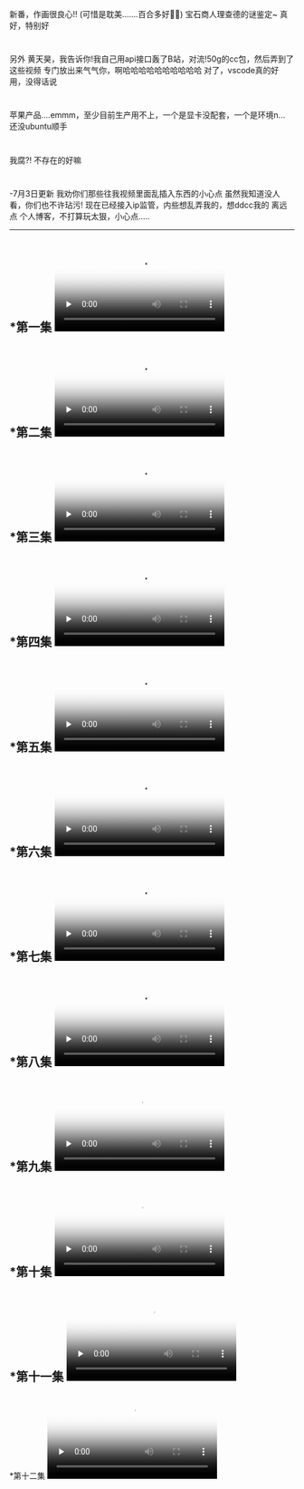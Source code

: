 新番，作画很良心!!
(可惜是耽美.......百合多好🍉🍉)
宝石商人理查德的谜鉴定~
真好，特别好
#
另外
黄天昊，我告诉你!我自己用api接口轰了B站，对流!50g的cc包，然后弄到了这些视频
专门放出来气气你，啊哈哈哈哈哈哈哈哈哈哈
对了，vscode真的好用，没得话说
#
苹果产品....emmm，至少目前生产用不上，一个是显卡没配套，一个是环境n...
还没ubuntu顺手
#
我腐?!
不存在的好嘛
#
-7月3日更新
我劝你们那些往我视频里面乱插入东西的小心点
虽然我知道没人看，你们也不许玷污!
现在已经接入ip监管，内些想乱弄我的，想ddcc我的
离远点
个人博客，不打算玩太狠，小心点.....






---
*第一集
<video id="video" controls="" preload="none" poster="http://om2bks7xs.bkt.clouddn.com/2017-08-26-Markdown-Advance-Video.jpg">
      <source id="mp4" src="http://down.phpzuida.com/2001/宝石商人理查德的谜鉴定-01.mp4" type="video/mp4">
</video>
---
*第二集
<video id="video" controls="" preload="none" poster="http://om2bks7xs.bkt.clouddn.com/2017-08-26-Markdown-Advance-Video.jpg">
      <source id="mp4" src="http://down.phpzuida.com/2001/宝石商人理查德的谜鉴定-02.mp4" type="video/mp4">
</video>
---
*第三集
<video id="video" controls="" preload="none" poster="http://om2bks7xs.bkt.clouddn.com/2017-08-26-Markdown-Advance-Video.jpg">
      <source id="mp4" src="http://down.phpzuida.com/2001/宝石商人理查德的谜鉴定-03.mp4" type="video/mp4">
</video>
---
*第四集
<video id="video" controls="" preload="none" poster="http://om2bks7xs.bkt.clouddn.com/2017-08-26-Markdown-Advance-Video.jpg">
      <source id="mp4" src="http://down.phpzuida.com/2001/宝石商人理查德的谜鉴定-04.mp4" type="video/mp4">
</video>
---
*第五集
<video id="video" controls="" preload="none" poster="http://om2bks7xs.bkt.clouddn.com/2017-08-26-Markdown-Advance-Video.jpg">
      <source id="mp4" src="http://down.phpzuida.com/2002/宝石商人理查德的谜鉴定-05.mp4" type="video/mp4">
</video>
---
*第六集
<video id="video" controls="" preload="none" poster="http://om2bks7xs.bkt.clouddn.com/2017-08-26-Markdown-Advance-Video.jpg">
      <source id="mp4" src="http://down.phpzuida.com/2002/宝石商人理查德的谜鉴定-06.mp4" type="video/mp4">
</video>
---
*第七集
<video id="video" controls="" preload="none" poster="http://om2bks7xs.bkt.clouddn.com/2017-08-26-Markdown-Advance-Video.jpg">
      <source id="mp4" src="http://down.phpzuida.com/2002/宝石商人理查德的谜鉴定-07.mp4" type="video/mp4">
</video>
---
*第八集
<video id="video" controls="" preload="none" poster="http://om2bks7xs.bkt.clouddn.com/2017-08-26-Markdown-Advance-Video.jpg">
      <source id="mp4" src="http://down.phpzuida.com/2002/宝石商人理查德的谜鉴定-08.mp4" type="video/mp4">
</video>
---
*第九集
<video id="video" controls="" preload="none" poster="http://om2bks7xs.bkt.clouddn.com/2017-08-26-Markdown-Advance-Video.jpg">
      <source id="mp4" src="http://down.phpzuida.com/2003/宝石商人理查德的谜鉴定-09.mp4" type="video/mp4">
</video>
---
*第十集
<video id="video" controls="" preload="none" poster="http://om2bks7xs.bkt.clouddn.com/2017-08-26-Markdown-Advance-Video.jpg">
      <source id="mp4" src="http://down.phpzuida.com/2003/宝石商人理查德的谜鉴定-10.mp4" type="video/mp4">
</video>
---
*第十一集
<video id="video" controls="" preload="none" poster="http://om2bks7xs.bkt.clouddn.com/2017-08-26-Markdown-Advance-Video.jpg">
      <source id="mp4" src="http://down.phpzuida.com/2003/宝石商人理查德的谜鉴定-11.mp4" type="video/mp4">
</video>
---
*第十二集
<video id="video" controls="" preload="none" poster="http://om2bks7xs.bkt.clouddn.com/2017-08-26-Markdown-Advance-Video.jpg">
      <source id="mp4" src="http://down.phpzuida.com/2003/宝石商人理查德的谜鉴定-12.mp4" type="video/mp4">
</video>
